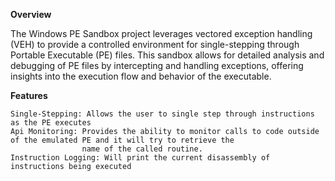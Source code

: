 **Overview**

The Windows PE Sandbox project leverages vectored exception handling (VEH) to provide a controlled environment for single-stepping through Portable Executable (PE) files. This sandbox allows for detailed analysis and debugging of PE files by intercepting and handling exceptions, offering insights into the execution flow and behavior of the executable.

**Features**

    Single-Stepping: Allows the user to single step through instructions as the PE executes
    Api Monitoring: Provides the ability to monitor calls to code outside of the emulated PE and it will try to retrieve the
                    name of the called routine.
    Instruction Logging: Will print the current disassembly of instructions being executed
